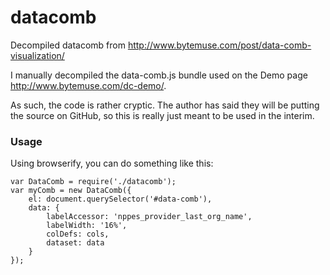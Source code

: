 # datacomb
Decompiled datacomb from http://www.bytemuse.com/post/data-comb-visualization/

I manually decompiled the data-comb.js bundle used on the Demo page http://www.bytemuse.com/dc-demo/.

As such, the code is rather cryptic. The author has said they will be putting the source on GitHub, so this is really just meant to be used in the interim.

### Usage
Using browserify, you can do something like this:

```
var DataComb = require('./datacomb');
var myComb = new DataComb({
    el: document.querySelector('#data-comb'),
    data: {
        labelAccessor: 'nppes_provider_last_org_name',
        labelWidth: '16%',
        colDefs: cols,
        dataset: data
    }
});
